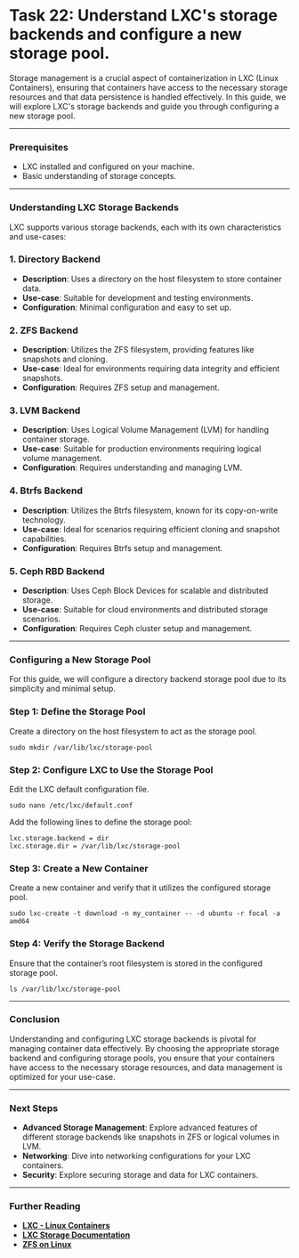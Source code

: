 # Task 22: Understand LXC's storage backends and configure a new storage pool.

Storage management is a crucial aspect of containerization in LXC (Linux Containers), ensuring that containers have access to the necessary storage resources and that data persistence is handled effectively. In this guide, we will explore LXC's storage backends and guide you through configuring a new storage pool.

---

### Prerequisites

- LXC installed and configured on your machine.
- Basic understanding of storage concepts.

---

### Understanding LXC Storage Backends

LXC supports various storage backends, each with its own characteristics and use-cases:

### **1. Directory Backend**

- **Description**: Uses a directory on the host filesystem to store container data.
- **Use-case**: Suitable for development and testing environments.
- **Configuration**: Minimal configuration and easy to set up.

### **2. ZFS Backend**

- **Description**: Utilizes the ZFS filesystem, providing features like snapshots and cloning.
- **Use-case**: Ideal for environments requiring data integrity and efficient snapshots.
- **Configuration**: Requires ZFS setup and management.

### **3. LVM Backend**

- **Description**: Uses Logical Volume Management (LVM) for handling container storage.
- **Use-case**: Suitable for production environments requiring logical volume management.
- **Configuration**: Requires understanding and managing LVM.

### **4. Btrfs Backend**

- **Description**: Utilizes the Btrfs filesystem, known for its copy-on-write technology.
- **Use-case**: Ideal for scenarios requiring efficient cloning and snapshot capabilities.
- **Configuration**: Requires Btrfs setup and management.

### **5. Ceph RBD Backend**

- **Description**: Uses Ceph Block Devices for scalable and distributed storage.
- **Use-case**: Suitable for cloud environments and distributed storage scenarios.
- **Configuration**: Requires Ceph cluster setup and management.

---

### Configuring a New Storage Pool

For this guide, we will configure a directory backend storage pool due to its simplicity and minimal setup.

### **Step 1: Define the Storage Pool**

Create a directory on the host filesystem to act as the storage pool.

```
sudo mkdir /var/lib/lxc/storage-pool
```

### **Step 2: Configure LXC to Use the Storage Pool**

Edit the LXC default configuration file.

```
sudo nano /etc/lxc/default.conf
```

Add the following lines to define the storage pool:

```
lxc.storage.backend = dir
lxc.storage.dir = /var/lib/lxc/storage-pool
```

### **Step 3: Create a New Container**

Create a new container and verify that it utilizes the configured storage pool.

```
sudo lxc-create -t download -n my_container -- -d ubuntu -r focal -a amd64
```

### **Step 4: Verify the Storage Backend**

Ensure that the container’s root filesystem is stored in the configured storage pool.

```
ls /var/lib/lxc/storage-pool
```

---

### Conclusion

Understanding and configuring LXC storage backends is pivotal for managing container data effectively. By choosing the appropriate storage backend and configuring storage pools, you ensure that your containers have access to the necessary storage resources, and data management is optimized for your use-case.

---

### Next Steps

- **Advanced Storage Management**: Explore advanced features of different storage backends like snapshots in ZFS or logical volumes in LVM.
- **Networking**: Dive into networking configurations for your LXC containers.
- **Security**: Explore securing storage and data for LXC containers.

---

### Further Reading

- **[LXC - Linux Containers](https://linuxcontainers.org/)**
- **[LXC Storage Documentation](https://linuxcontainers.org/lxc/manpages/man5/lxc.container.conf.5.html)**
- **[ZFS on Linux](https://zfsonlinux.org/)**